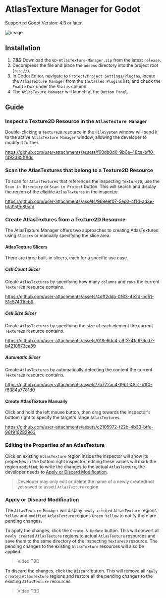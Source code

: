# AtlasTexture Manager for Godot

Supported Godot Version: 4.3 or later.

![image](https://github.com/user-attachments/assets/ebd07d5c-d287-45e1-9722-8f3cd11d7974)

## Installation

1. ***TBD*** Download the `GD-AtlasTexture-Manager.zip` from the latest `release`.
2. Decompress the file and place the `addons` directory into the project root (`res://`).
3. In Godot Editor, navigate to `Project/Project Settings/Plugins`, locate the `AtlasTexture Manager` from the `Installed Plugins` list, and check the `Enable` box under the `Status` column.
4. The `AtlasTexure Manager` will launch at the `Bottom Panel`.

## Guide

### Inspect a Texture2D Resource in the `AtlasTexture Manager`

Double-clicking a `Texture2D` resource in the `FileSystem` window will send it to the active `AtlasTexture Manager` window, allowing the developer to modify it further.

https://github.com/user-attachments/assets/f60db0d0-9b6e-48ca-bff0-fd93385ff8dc

### Scan the AtlasTextures that belong to a Texture2D Resource

To scan for `AtlasTextures` that references the inspecting `Texture2D`, use the `Scan in Directory` or `Scan in Project` button. This will search and display the region of the eligible `AtlasTextures` in the inspector.

https://github.com/user-attachments/assets/969eef07-5ec0-4f1d-ad3e-bfa959b89afd

### Create AtlasTextures from a Texture2D Resource

The AtlasTexture Manager offers two approaches to creating AtlasTextures: using `Slicers` or manually specifying the slice area.

#### AtlasTexture Slicers

There are three built-in slicers, each for a specific use case.

##### Cell Count Slicer

Create `AtlasTextures` by specifying how many `columns` and `rows` the current `Texture2D` resource contains.

https://github.com/user-attachments/assets/4dff2dda-0163-4e2d-bc51-51c57431fcb9

##### Cell Size Slicer

Create `AtlasTextures` by specifying the size of each element the current `Texture2D` resource contains.

https://github.com/user-attachments/assets/018e6dc4-a9f3-41a6-9cd7-b4210573ca89

##### Automatic Slicer

Create `AtlasTextures` by automatically detecting the content the current `Texture2D` resource contains.

https://github.com/user-attachments/assets/7b772ac4-19bf-48c1-b1f0-f6384a7781d0

#### Create AtlasTexture Manually

Click and hold the left mouse button, then drag towards the inspector's bottom right to specify the target's range `AtlasTextures`.

https://github.com/user-attachments/assets/c2105972-f22b-4b33-bffe-961916282963

### Editing the Properties of an AtlasTexture

Click an existing `AtlasTexture` region inside the inspector will show its properties in the bottom right inspector; editing these values will mark the region `modified`; to write the changes to the actual `AtlasTexture`, the developer needs to [Apply or Discard Modification](#apply-or-discard-modification).

> Developer may only edit or delete the name of a newly created(not yet saved to asset) `AtlasTexture` region.

### Apply or Discard Modification

The `AtlasTexture Manager` will display `newly created` `AtlasTexture` regions `Yellow` and `modified` `AtlasTexture` regions `Green Yellow` to notify there are pending changes.

To apply the changes, click the `Create & Update` button. This will convert all `newly created` `AtlasTexture` regions to actual `AtlasTexture` resources and save them to the same directory of the inspecting `Texture2D` resource. The pending changes to the existing `AtlasTexture` resources will also be applied.

> Video TBD

To discard the changes, click the `Discard` button. This will remove all `newly created` `AtlasTexture` regions and restore all the pending changes to the existing `AtlasTexture` resources.

> Video TBD

